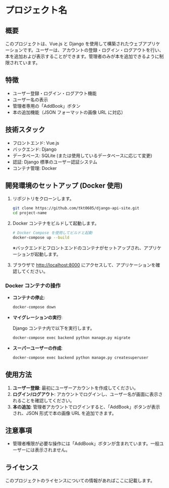 # プロジェクト名

## 概要

このプロジェクトは、Vue.js と Django を使用して構築されたウェブアプリケーションです。ユーザーは、アカウントの登録・ログイン・ログアウトを行い、本を追加および表示することができます。管理者のみが本を追加できるように制限されています。

## 特徴

- ユーザー登録・ログイン・ログアウト機能
- ユーザー名の表示
- 管理者専用の「AddBook」ボタン
- 本の追加機能（JSON フォーマットの画像 URL に対応）

## 技術スタック

- フロントエンド: Vue.js
- バックエンド: Django
- データベース: SQLite (または使用しているデータベースに応じて変更)
- 認証: Django 標準のユーザー認証システム
- コンテナ管理: Docker

## 開発環境のセットアップ (Docker 使用)

1. リポジトリをクローンします。

    ```bash
    git clone https://github.com/tkt0605/django-api-site.git
    cd project-name
    ```

2. Docker コンテナをビルドして起動します。

    ```bash
    # Docker Compose を使用してビルドと起動
    docker-compose up --build
    ```

    ※バックエンドとフロントエンドのコンテナがセットアップされ、アプリケーションが起動します。

3. ブラウザで [http://localhost:8000](http://localhost:8000) にアクセスして、アプリケーションを確認してください。

### Docker コンテナの操作

- **コンテナの停止**: 

    ```bash
    docker-compose down
    ```

- **マイグレーションの実行**:

    Django コンテナ内で以下を実行します。

    ```bash
    docker-compose exec backend python manage.py migrate
    ```

- **スーパーユーザーの作成**:

    ```bash
    docker-compose exec backend python manage.py createsuperuser
    ```

## 使用方法

1. **ユーザー登録**: 最初にユーザーアカウントを作成してください。
2. **ログイン/ログアウト**: アカウントでログインし、ユーザー名が画面に表示されることを確認してください。
3. **本の追加**: 管理者アカウントでログインすると、「AddBook」ボタンが表示され、JSON 形式で本の画像 URL を追加できます。

## 注意事項

- 管理者権限が必要な操作には「AddBook」ボタンが含まれています。一般ユーザーには表示されません。

## ライセンス

このプロジェクトのライセンスについての情報があればここに記載します。
